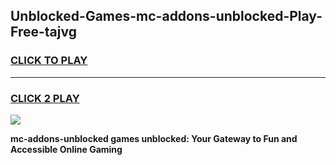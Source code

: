 
## Unblocked-Games-mc-addons-unblocked-Play-Free-tajvg
<h3>
<a href="https://premium76.site?title=mc-addons-unblocked&ref=23A">CLICK TO PLAY</a></h3>
<hr>

<h3>
<a href="https://premium76.site?title=mc-addons-unblocked&ref=23A">CLICK 2 PLAY</a>
  
</h3>

<a href="https://premium76.site?title=mc-addons-unblocked&ref=23A"><img src="https://clearcache.store/games.png"></a>


**mc-addons-unblocked games unblocked: Your Gateway to Fun and Accessible Online Gaming**
